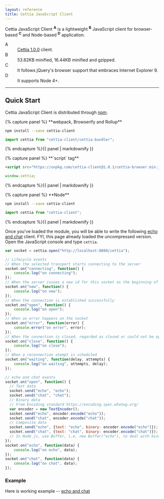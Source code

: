 ```yaml
---
layout: reference
title: Cettia JavaScript Client
---
```


Cettia JavaScript Client <sup><strong>A</strong></sup> is a lightweight <sup><strong>B</strong></sup> JavaScript client for browser-based <sup><strong>C</strong></sup> and Node-based <sup><strong>D</strong></sup> application.

<dl>
  <dt>A</dt>
  <dd><a href="/projects/cettia-protocol/1.0.0">Cettia 1.0.0</a> client.</dd>
  <dt>B</dt>
  <dd>53.82KB minified, 16.44KB minified and gzipped.</dd>
  <dt>C</dt>
  <dd>It follows jQuery's browser support that embraces Internet Explorer 9.</dd>
  <dt>D</dt>
  <dd>It supports Node 4+.</dd>
</dl>

---

## Quick Start

Cettia JavaScript Client is distributed through [npm](https://www.npmjs.com/package/cettia-client). 

<div class="grid-x grid-margin-x">
<div class="cell large-4">
{% capture panel %}
**webpack, Browserify and Rollup**

```bash
npm install --save cettia-client
```

```javascript
import cettia from "cettia-client/cettia-bundler";
```
{% endcapture %}{{ panel | markdownify }}
</div>
<div class="cell large-4">
{% capture panel %}
**`script` tag**

```html
<script src="https://unpkg.com/cettia-client@1.0.1/cettia-browser.min.js"></script>
```
```javascript
window.cettia;
```
{% endcapture %}{{ panel | markdownify }}
</div>
<div class="cell large-4">
{% capture panel %}
**Node**

```bash
npm install --save cettia-client
```

```javascript
import cettia from "cettia-client";
```
{% endcapture %}{{ panel | markdownify }}
</div>
</div>

Once you've loaded the module, you will be able to write the following [echo and chat](/projects/cettia-protocol/1.0.0/reference/#example) client. FYI, this page already loaded the uncompressed version. Open the JavaScript console and type `cettia`.

```javascript
var socket = cettia.open("http://localhost:8080/cettia");

// Lifecycle events
// When the selected transport starts connecting to the server
socket.on("connecting", function() {
    console.log("on connecting");
});
// When the server issues a new id for this socket as the beginning of the new lifecycle and the end of the previous lifecycle
socket.on("new", function() {
    console.log("on new");
});
// When the connection is established successfully
socket.on("open", function() {
    console.log("on open");
});
// When an error happens on the socket
socket.on("error", function(error) {
    console.error("on error", error);
});
// When the connection is closed, regarded as closed or could not be opened
socket.on("close", function() {
    console.log("on close");
});
// When a reconnection atempt is scheduled
socket.on("waiting", function(delay, attempts) {
    console.log("on waiting", attempts, delay);
});

// echo and chat events
socket.on("open", function() {
  // Text data
  socket.send("echo", "echo");
  socket.send("chat", "chat");
  // Binary data
  // From Encoding standard https://encoding.spec.whatwg.org/
  var encoder = new TextEncoder();
  socket.send("echo", encoder.encode("echo"));
  socket.send("chat", encoder.encode("chat"));
  // Composite data
  socket.send("echo", {text: "echo", binary: encoder.encode("echo")});
  socket.send("chat", {text: "chat", binary: encoder.encode("chat")});
  // In Node.js, use Buffer, i.e. new Buffer("echo"), to deal with binary data
});
socket.on("echo", function(data) {
    console.log("on echo", data);
});
socket.on("chat", function(data) {
    console.log("on chat", data);
});
```

### Example
Here is working example -- [echo and chat](http://jsbin.com/poxoqunowu/1/edit?html,js,console)
